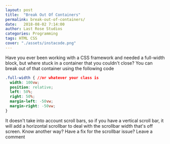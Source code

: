 ```yaml
---
layout: post
title:  "Break Out Of Containers"
permalink: break-out-of-containers/
date:   2018-08-02 7:14:00
author: Last Rose Studios
categories: Programming
tags: HTML CSS
cover: "./assets/instacode.png"
---
```


Have you ever been working with a CSS framework and needed a full-width block, but where stuck in a container that you couldn't close?
You can break out of that container using the following code

```css
.full-width { //or whatever your class is
  width: 100vw;
  position: relative;
  left: 50%;
  right: 50%;
  margin-left: -50vw;
  margin-right: -50vw;
}
```

It doesn't take into account scroll bars, so if you have a vertical scroll bar, it will add a horizontal scrollbar to deal with the scrollbar width that's off screen.
Know another way? Have a fix for the scrollbar issue? Leave a comment